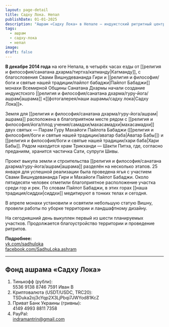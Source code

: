 ```yaml
---
layout: page-detail
title: Садху Лока. Непал
publishDate: 01-01-2025
description: "Ашрам «Садху Лока» в Непале — индуистский ритритный центр рядом с махасамадхи святых - учителей Пайлота Бабаджи: Автар Бабы и Хари Бабы. Здесь проходят ритуалы, ритриты и благоустройство территории. Ашрам привлекает духовных искателей из разных стран."
tags:
  - ашрам
  - садху-лока
  - непал
image: 
draft: false
---
```

**В декабре 2014 года** на юге Непала, в четырёх часах езды от [[религия и философия/санатана дхарма/тиртха/катманду|Катманду]], с благословения Свами Вишнудевананда Гири и [[религия и философия/боги и святые нашей традиции/пайлот бабаджи|Пайлот Бабаджи]] монахи Всемирной Общины Санатана Дхармы начали создание индуистского [[религия и философия/санатана дхарма/гуру-йога/ашрам|ашрама]] «[[фотогалерея/наши ашрамы/садху лока|Садху Лока]]».

Земля для [[религия и философия/санатана дхарма/гуру-йога/ашрам|ашрама]] расположена в благоприятном месте рядом с [[религия и философия/йога/плод учения/самадхи/махасамадхи|махасамадхи]] двух святых — Парам Гуру Махайоги Пайлота Бабаджи ([[религия и философия/боги и святые нашей традиции/аватар баба|Аватар Бабы]]) и [[религия и философия/боги и святые нашей традиции/хари баба|Хари Бабы]]. Рядом находится храм Трикханди — Шакти Питха, где, согласно преданиям, хранится частичка Сати, супруги Шивы.

Проект выкупа земли и строительства [[религия и философия/санатана дхарма/гуру-йога/ашрам|ашрама]] разделён на несколько этапов. 25 января для успешной реализации была проведена ягья с участием Свами Вишнудевананда Гири и Махайоги Пайлот Бабаджи. Около пятидесяти человек отметили благоприятное расположение участка среди гор и рек. По словам Пайлот Бабаджи, в этих горах [[наша традиция/сиддхи|сиддхи]] медитируют в тонких телах и сегодня.

В апреле монахи установили и освятили небольшую статую Вишну, провели работы по уборке территории и ландшафтному дизайну.

На сегодняшний день выкуплен первый из шести планируемых участков. Продолжается благоустройство территории и проведение ритритов.

**Подробнее:**  
[vk.com/sadhuloka](https://vk.com/sadhuloka)  
[facebook.com/SadhuLoka.ashram](https://www.facebook.com/SadhuLoka.ashram?fref=ts)

---
## Фонд ашрама «Садху Лока»
1. Тинькофф (рубли):  
    5536 9138 8746 7591 Иван В
2. Криптовалюта (USDT/USDC, TRC20):  
    TSDuka2oj3cYqp2X3LjPbqi7JWYod81KcZ
3. Приват Банк Украины (гривны):  
    4149 4993 8811 7358
4. PayPal:  
    [indramantrin@gmail.com](mailto:indramantrin@gmail.com)